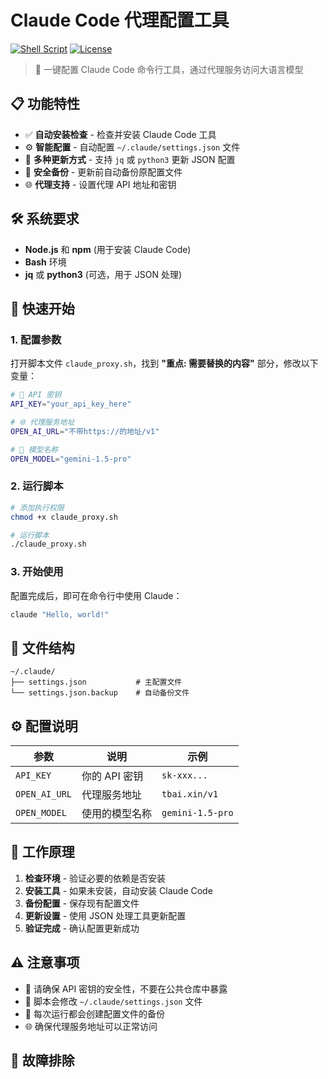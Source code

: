 # Claude Code 代理配置工具

[![Shell Script](https://img.shields.io/badge/Shell-Script-green.svg)](https://www.gnu.org/software/bash/)
[![License](https://img.shields.io/badge/License-MIT-blue.svg)](LICENSE)

> 🚀 一键配置 Claude Code 命令行工具，通过代理服务访问大语言模型

## 📋 功能特性

- ✅ **自动安装检查** - 检查并安装 Claude Code 工具
- ⚙️ **智能配置** - 自动配置 `~/.claude/settings.json` 文件
- 🔧 **多种更新方式** - 支持 `jq` 或 `python3` 更新 JSON 配置
- 💾 **安全备份** - 更新前自动备份原配置文件
- 🌐 **代理支持** - 设置代理 API 地址和密钥

## 🛠️ 系统要求

- **Node.js** 和 **npm** (用于安装 Claude Code)
- **Bash** 环境
- **jq** 或 **python3** (可选，用于 JSON 处理)

## 🚀 快速开始

### 1. 配置参数

打开脚本文件 `claude_proxy.sh`，找到 **"重点: 需要替换的内容"** 部分，修改以下变量：

```bash
# 🔑 API 密钥
API_KEY="your_api_key_here"

# 🌐 代理服务地址
OPEN_AI_URL="不带https://的地址/v1"

# 🤖 模型名称
OPEN_MODEL="gemini-1.5-pro"
```

### 2. 运行脚本

```bash
# 添加执行权限
chmod +x claude_proxy.sh

# 运行脚本
./claude_proxy.sh
```

### 3. 开始使用

配置完成后，即可在命令行中使用 Claude：

```bash
claude "Hello, world!"
```

## 📁 文件结构

```
~/.claude/
├── settings.json           # 主配置文件
└── settings.json.backup    # 自动备份文件
```

## ⚙️ 配置说明

| 参数 | 说明 | 示例 |
|------|------|------|
| `API_KEY` | 你的 API 密钥 | `sk-xxx...` |
| `OPEN_AI_URL` | 代理服务地址 | `tbai.xin/v1` |
| `OPEN_MODEL` | 使用的模型名称 | `gemini-1.5-pro` |

## 🔧 工作原理

1. **检查环境** - 验证必要的依赖是否安装
2. **安装工具** - 如果未安装，自动安装 Claude Code
3. **备份配置** - 保存现有配置文件
4. **更新设置** - 使用 JSON 处理工具更新配置
5. **验证完成** - 确认配置更新成功

## ⚠️ 注意事项

- 📝 请确保 API 密钥的安全性，不要在公共仓库中暴露
- 🔄 脚本会修改 `~/.claude/settings.json` 文件
- 💾 每次运行都会创建配置文件的备份
- 🌐 确保代理服务地址可以正常访问

## 🐛 故障排除

### 
